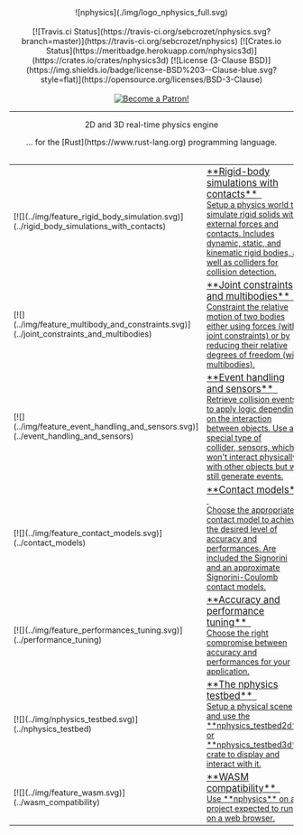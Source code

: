 <center>
![nphysics](./img/logo_nphysics_full.svg)
</center>
<br/>
<center>
[![Travis.ci Status](https://travis-ci.org/sebcrozet/nphysics.svg?branch=master)](https://travis-ci.org/sebcrozet/nphysics)
[![Crates.io Status](https://meritbadge.herokuapp.com/nphysics3d)](https://crates.io/crates/nphysics3d)
[![License (3-Clause BSD)](https://img.shields.io/badge/license-BSD%203--Clause-blue.svg?style=flat)](https://opensource.org/licenses/BSD-3-Clause)
<div style="text-align:center">
<br/>
<a href="https://www.patreon.com/bePatron?u=7111380" ><img src="../img/become_a_patron_button.png" alt="Become a Patron!" /></a>

-----

<span class="h1 headline">2D and 3D real-time physics engine</span>
<div></div>
<span class="subheadline">… for the [Rust](https://www.rust-lang.org) programming language.</span>
</center>

<br>

<table markdown="1">
<tr>
    <td>[![](../img/feature_rigid_body_simulation.svg)](../rigid_body_simulations_with_contacts)</td>
    <td style="vertical-align:middle">
    <a href="../rigid_body_simulations_with_contacts" id="no_highlight">
    <div>
    <big>**Rigid-body simulations with contacts**</big>
    <span class="home_dummy_link">&nbsp;<i class="fa fa-external-link" aria-hidden="true"></i></span>
    <br>
    Setup a physics world to simulate rigid solids with external forces and contacts. Includes dynamic, static,
    and kinematic rigid bodies, as well as colliders for collision detection.
    </div>
    </a>
    </td>
</tr>
<tr>
    <td>[![](../img/feature_multibody_and_constraints.svg)](../joint_constraints_and_multibodies)</td>
    <td style="vertical-align:middle">
    <a href="../joint_constraints_and_multibodies" id="no_highlight">
    <div>
    <big>**Joint constraints and multibodies**</big>
    <span class="home_dummy_link">&nbsp;<i class="fa fa-external-link" aria-hidden="true"></i></span>
    <br>
    Constraint the relative motion of two bodies either using forces (with joint constraints) or by
    reducing their relative degrees of freedom (with multibodies).
    </div>
    </a>
    </td>
</tr>
<tr>
    <td>[![](../img/feature_event_handling_and_sensors.svg)](../event_handling_and_sensors)</td>
    <td style="vertical-align:middle">
    <a href="../event_handling_and_sensors" id="no_highlight">
    <div>
    <big>**Event handling and sensors**</big>
    <span class="home_dummy_link">&nbsp;<i class="fa fa-external-link" aria-hidden="true"></i></span>
    <br>
    Retrieve collision events to apply logic depending on the interaction between objects.
    Use a special type of collider, sensors, which won't interact physically with other objects
    but will still generate events.
    </div>
    </a>
    </td>
</tr>
<tr>
    <td>[![](../img/feature_contact_models.svg)](../contact_models)</td>
    <td style="vertical-align:middle">
    <a href="../contact_models" id="no_highlight">
    <div>
    <big>**Contact models**</big>
    <span class="home_dummy_link">&nbsp;<i class="fa fa-external-link" aria-hidden="true"></i></span>
    <br>
    Choose the appropriate contact model to achieve the desired level of accuracy and performances.
    Are included the Signorini and an approximate Signorini-Coulomb contact models.
    </div>
    </a>
    </td>
</tr>
<tr>
    <td>[![](../img/feature_performances_tuning.svg)](../performance_tuning)</td>
    <td style="vertical-align:middle">
    <a href="../performance_tuning" id="no_highlight">
    <div>
    <big>**Accuracy and performance tuning**</big>
    <span class="home_dummy_link">&nbsp;<i class="fa fa-external-link" aria-hidden="true"></i></span>
    <br>
    Choose the right compromise between accuracy and performances for your application.
    </div>
    </a>
    </td>
</tr>
<tr>
    <td>[![](../img/nphysics_testbed.svg)](../nphysics_testbed)</td>
    <td style="vertical-align:middle">
    <a href="../nphysics_testbed" id="no_highlight">
    <div>
    <big>**The nphysics testbed**</big>
    <span class="home_dummy_link">&nbsp;<i class="fa fa-external-link" aria-hidden="true"></i></span>
    <br>
    Setup a physical scene and use the **nphysics_testbed2d** or **nphysics_testbed3d** crate to display and
    interact with it.
    </div>
    </a>
    </td>
</tr>
<tr>
    <td>[![](../img/feature_wasm.svg)](../wasm_compatibility)</td>
    <td style="vertical-align:middle">
    <a href="../wasm_compatibility" id="no_highlight">
    <div>
    <big>**WASM compatibility**</big>
    <span class="home_dummy_link">&nbsp;<i class="fa fa-external-link" aria-hidden="true"></i></span>
    <br>
    Use **nphysics** on a project expected to run on a web browser.
    </div>
    </a>
    </td>
</tr>
</table>